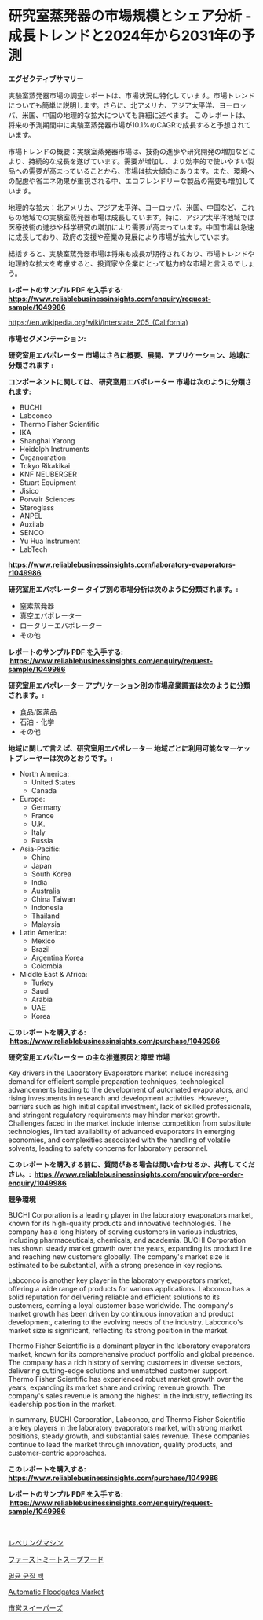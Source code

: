 <p><h1>研究室蒸発器の市場規模とシェア分析 - 成長トレンドと2024年から2031年の予測</h1></p><p><strong>エグゼクティブサマリー</strong></p>
<p><p>実験室蒸発器市場の調査レポートは、市場状況に特化しています。市場トレンドについても簡単に説明します。さらに、北アメリカ、アジア太平洋、ヨーロッパ、米国、中国の地理的な拡大についても詳細に述べます。 このレポートは、将来の予測期間中に実験室蒸発器市場が10.1%のCAGRで成長すると予想されています。</p><p>市場トレンドの概要：実験室蒸発器市場は、技術の進歩や研究開発の増加などにより、持続的な成長を遂げています。需要が増加し、より効率的で使いやすい製品への需要が高まっていることから、市場は拡大傾向にあります。また、環境への配慮や省エネ効果が重視される中、エコフレンドリーな製品の需要も増加しています。</p><p>地理的な拡大：北アメリカ、アジア太平洋、ヨーロッパ、米国、中国など、これらの地域での実験室蒸発器市場は成長しています。特に、アジア太平洋地域では医療技術の進歩や科学研究の増加により需要が高まっています。中国市場は急速に成長しており、政府の支援や産業の発展により市場が拡大しています。</p><p>総括すると、実験室蒸発器市場は将来も成長が期待されており、市場トレンドや地理的な拡大を考慮すると、投資家や企業にとって魅力的な市場と言えるでしょう。</p></p>
<p><strong>レポートのサンプル PDF を入手する: <a href="https://www.reliablebusinessinsights.com/enquiry/request-sample/1049986">https://www.reliablebusinessinsights.com/enquiry/request-sample/1049986</a></strong></p>
<p><a href="https://en.wikipedia.org/wiki/Interstate_205_(California)">https://en.wikipedia.org/wiki/Interstate_205_(California)</a></p>
<p><strong>市場セグメンテーション:</strong></p>
<p><strong> 研究室用エバポレーター 市場はさらに概要、展開、アプリケーション、地域に分類されます :</strong></p>
<p><strong>コンポーネントに関しては、 研究室用エバポレーター 市場は次のように分類されます: &nbsp;</strong></p>
<p><ul><li>BUCHI</li><li>Labconco</li><li>Thermo Fisher Scientific</li><li>IKA</li><li>Shanghai Yarong</li><li>Heidolph Instruments</li><li>Organomation</li><li>Tokyo Rikakikai</li><li>KNF NEUBERGER</li><li>Stuart Equipment</li><li>Jisico</li><li>Porvair Sciences</li><li>Steroglass</li><li>ANPEL</li><li>Auxilab</li><li>SENCO</li><li>Yu Hua Instrument</li><li>LabTech</li></ul></p>
<p><strong><a href="https://www.reliablebusinessinsights.com/laboratory-evaporators-r1049986">https://www.reliablebusinessinsights.com/laboratory-evaporators-r1049986</a></strong></p>
<p><strong> 研究室用エバポレーター タイプ別の市場分析は次のように分類されます。:</strong></p>
<p><ul><li>窒素蒸発器</li><li>真空エバポレーター</li><li>ロータリーエバポレーター</li><li>その他</li></ul></p>
<p><strong>レポートのサンプル PDF を入手する: &nbsp;<a href="https://www.reliablebusinessinsights.com/enquiry/request-sample/1049986">https://www.reliablebusinessinsights.com/enquiry/request-sample/1049986</a></strong></p>
<p><strong> 研究室用エバポレーター アプリケーション別の市場産業調査は次のように分類されます。:</strong></p>
<p><ul><li>食品/医薬品</li><li>石油・化学</li><li>その他</li></ul></p>
<p><strong>地域に関して言えば、研究室用エバポレーター 地域ごとに利用可能なマーケットプレーヤーは次のとおりです。:</strong></p>
<p><ul>
    <li>
        North America:
        <ul>
            <li>United States</li>
            <li>Canada</li>
        </ul>
    </li>
    <li>
        Europe:
        <ul>
            <li>Germany</li>
            <li>France</li>
            <li>U.K.</li>
            <li>Italy</li>
            <li>Russia</li>
        </ul>
    </li>
    <li>
        Asia-Pacific:
        <ul>
            <li>China</li>
            <li>Japan</li>
            <li>South Korea</li>
            <li>India</li>
            <li>Australia</li>
            <li>China Taiwan</li>
            <li>Indonesia</li>
            <li>Thailand</li>
            <li>Malaysia</li>
        </ul>
    </li>
    <li>
        Latin America:
        <ul>
            <li>Mexico</li>
            <li>Brazil</li>
            <li>Argentina Korea</li>
            <li>Colombia</li>
        </ul>
    </li>
    <li>
        Middle East & Africa:
        <ul>
            <li>Turkey</li>
            <li>Saudi</li>
            <li>Arabia</li>
            <li>UAE</li>
            <li>Korea</li>
        </ul>
    </li>
    </ul></p>
<p><strong>このレポートを購入する: &nbsp;<a href="https://www.reliablebusinessinsights.com/purchase/1049986">https://www.reliablebusinessinsights.com/purchase/1049986</a></strong></p>
<p><strong>研究室用エバポレーター の主な推進要因と障壁 市場</strong></p>
<p><p>Key drivers in the Laboratory Evaporators market include increasing demand for efficient sample preparation techniques, technological advancements leading to the development of automated evaporators, and rising investments in research and development activities. However, barriers such as high initial capital investment, lack of skilled professionals, and stringent regulatory requirements may hinder market growth. Challenges faced in the market include intense competition from substitute technologies, limited availability of advanced evaporators in emerging economies, and complexities associated with the handling of volatile solvents, leading to safety concerns for laboratory personnel.</p></p>
<p><strong>このレポートを購入する前に、質問がある場合は問い合わせるか、共有してください。:&nbsp; <a href="https://www.reliablebusinessinsights.com/enquiry/pre-order-enquiry/1049986">https://www.reliablebusinessinsights.com/enquiry/pre-order-enquiry/1049986</a></strong></p>
<p><strong>競争環境</strong></p>
<p><p>BUCHI Corporation is a leading player in the laboratory evaporators market, known for its high-quality products and innovative technologies. The company has a long history of serving customers in various industries, including pharmaceuticals, chemicals, and academia. BUCHI Corporation has shown steady market growth over the years, expanding its product line and reaching new customers globally. The company's market size is estimated to be substantial, with a strong presence in key regions.</p><p>Labconco is another key player in the laboratory evaporators market, offering a wide range of products for various applications. Labconco has a solid reputation for delivering reliable and efficient solutions to its customers, earning a loyal customer base worldwide. The company's market growth has been driven by continuous innovation and product development, catering to the evolving needs of the industry. Labconco's market size is significant, reflecting its strong position in the market.</p><p>Thermo Fisher Scientific is a dominant player in the laboratory evaporators market, known for its comprehensive product portfolio and global presence. The company has a rich history of serving customers in diverse sectors, delivering cutting-edge solutions and unmatched customer support. Thermo Fisher Scientific has experienced robust market growth over the years, expanding its market share and driving revenue growth. The company's sales revenue is among the highest in the industry, reflecting its leadership position in the market.</p><p>In summary, BUCHI Corporation, Labconco, and Thermo Fisher Scientific are key players in the laboratory evaporators market, with strong market positions, steady growth, and substantial sales revenue. These companies continue to lead the market through innovation, quality products, and customer-centric approaches.</p></p>
<p><strong>このレポートを購入する: &nbsp; <a href="https://www.reliablebusinessinsights.com/purchase/1049986">https://www.reliablebusinessinsights.com/purchase/1049986</a></strong></p>
<p><strong>レポートのサンプル PDF を入手する: &nbsp;<a href="https://www.reliablebusinessinsights.com/enquiry/request-sample/1049986">https://www.reliablebusinessinsights.com/enquiry/request-sample/1049986</a></strong><strong></strong></p>
<p>&nbsp;</p>
<p><p><a href="https://github.com/zjkmgcs938405/Market-Research-Report-List-2/blob/main/8785231149300.md">レベリングマシン</a></p><p><a href="https://medium.com/@alfredodance/%E3%82%B0%E3%83%AD%E3%83%BC%E3%83%90%E3%83%AB%E3%81%AA%E3%83%95%E3%82%A1%E3%82%B9%E3%83%88%E3%83%9F%E3%83%BC%E3%83%88%E3%82%B9%E3%83%BC%E3%83%97%E3%83%95%E3%83%BC%E3%83%89%E5%B8%82%E5%A0%B4%E3%81%AE%E7%8A%B6%E6%B3%81-2024%E5%B9%B4-2031%E5%B9%B4-%E3%81%8A%E3%82%88%E3%81%B3%E5%9C%B0%E5%9F%9F-%E8%A3%BD%E5%93%81-%E3%82%A8%E3%83%B3%E3%83%89%E3%83%A6%E3%83%BC%E3%82%B9%E5%88%A5%E3%81%AE%E4%BA%88%E6%B8%AC-8a7fc875c216">ファーストミートスープフード</a></p><p><a href="https://github.com/Nicolasrown5/Market-Research-Report-List-1/blob/main/5644099159036.md">멸균 균질 백</a></p><p><a href="https://issuu.com/reportprime-2/docs/automatic-floodgates-market-size-2030.pptx">Automatic Floodgates Market</a></p><p><a href="https://github.com/roulaayoub-saad/Market-Research-Report-List-1/blob/main/9945044149301.md">市営スイーパーズ</a></p></p>